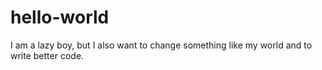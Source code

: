 # hello-world

I am a lazy boy, but I also want to change something like my world and to write better code.
